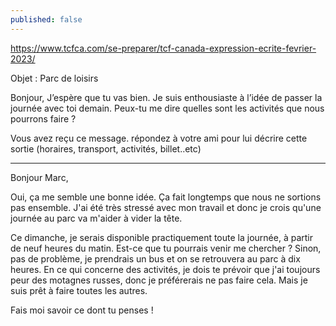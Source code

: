 ```yaml
---
published: false
---
```

https://www.tcfca.com/se-preparer/tcf-canada-expression-ecrite-fevrier-2023/

Objet : Parc de loisirs

Bonjour,
J’espère que tu vas bien. Je suis enthousiaste à l’idée de passer la journée avec toi demain. Peux-tu me dire quelles sont les activités que nous pourrons faire ?

Vous avez reçu ce message. répondez à votre ami pour lui décrire cette sortie (horaires, transport, activités, billet..etc)

---

Bonjour Marc,

Oui, ça me semble une bonne idée. Ça fait longtemps que nous ne sortions pas ensemble. J'ai été très stressé avec mon travail et donc je crois qu'une journée au parc va m'aider à vider la tête.

Ce dimanche, je serais disponible practiquement toute la journée, à partir de neuf heures du matin. Est-ce que tu pourrais venir me chercher ? Sinon, pas de problème, je prendrais un bus et on se retrouvera au parc à dix heures. En ce qui concerne des activités, je dois te prévoir que j'ai toujours peur des motagnes russes, donc je préférerais ne pas faire cela. Mais je suis prêt à faire toutes les autres.

Fais moi savoir ce dont tu penses !